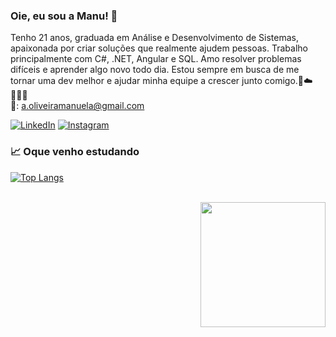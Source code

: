 ### Oie, eu sou a Manu! 🐇

Tenho 21 anos, graduada em Análise e Desenvolvimento de Sistemas, apaixonada por criar soluções que realmente ajudem pessoas. Trabalho principalmente com C#, .NET, Angular e SQL. Amo resolver problemas difíceis e aprender algo novo todo dia. Estou sempre em busca de me tornar uma dev melhor e ajudar minha equipe a crescer junto comigo.💫☁️👩🏻‍💻<br>
📧: a.oliveiramanuela@gmail.com

[![LinkedIn](https://img.shields.io/badge/LinkedIn-0077B5?style=for-the-badge&logo=linkedin&logoColor=white)](www.linkedin.com/in/manuela-alzira-oliveira)
[![Instagram](https://img.shields.io/badge/Instagram-E4405F?style=for-the-badge&logo=instagram&logoColor=white)](https://www.instagram.com/olvrmanuela/)


### 📈 Oque venho estudando
[![Top Langs](https://github-readme-stats.vercel.app/api/top-langs/?username=olvrmanuela&layout=compact)](https://github.com/olvrmanuela/github-readme-stats)

<div style="display: inline_block"><br>
  <img align="right" width="200" heigth"200" src="https://media.giphy.com/media/qdxDab2ZKCLq3qI6kO/giphy.gif" />
</div>
 
